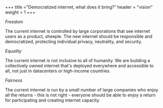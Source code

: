 +++
title ="Democratized internet, what does it bring?"
header = "vision"
weight = 1
+++



*Freedom*

The current internet is controlled by large corporations that see internet users as a product, sheeple. The new internet should be responsible and democratized, protecting individual privacy, neutrality, and security.

*Equality*

The current internet is not inclusive to all of humanity. We are building a collectively owned internet that's deployed everywhere and accessible to all, not just in datacenters or high-income countries.

*Fairness*

The current internet is run by a small number of large companies who enjoy all the returns - this is not right - everyone should be able to enjoy a return for participating and creating internet capacity.
